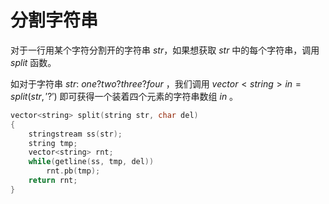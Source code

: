 # 分割字符串



对于一行用某个字符分割开的字符串 $str$，如果想获取 $str$ 中的每个字符串，调用 $split$ 函数。

如对于字符串 $str:$ $one?two?three?four$ ，我们调用 $vector<string> in = split(str,'?')$ 即可获得一个装着四个元素的字符串数组 $in$ 。



```c++
vector<string> split(string str, char del)
{
	stringstream ss(str);
	string tmp;
	vector<string> rnt;
	while(getline(ss, tmp, del))
		rnt.pb(tmp);
	return rnt;
}
```

